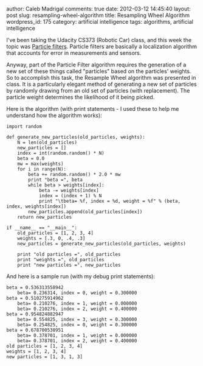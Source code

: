 author: Caleb Madrigal
comments: true
date: 2012-03-12 14:45:40
layout: post
slug: resampling-wheel-algorithm
title: Resampling Wheel Algorithm
wordpress_id: 175
category: artificial intelligence
tags: algorithms, artificial intelligence

I've been taking the Udacity CS373 (Robotic Car) class, and this week the topic was [Particle filters](http://en.wikipedia.org/wiki/Particle_filter).  Particle filters are basically a localization algorithm that accounts for error in measurements and sensors.

Anyway, part of the Particle Filter algorithm requires the generation of a new set of these things called "particles" based on the particles' weights.  So to accomplish this task, the Resample Wheel algorithm was presented in class.  It is a particularly elegant method of generating a new set of particles by randomly drawing from an old set of particles (with replacement).  The particle weight determines the likelihood of it being picked.

Here is the algorithm (with print statements - I used these to help me understand how the algorithm works):


    
    
    import random
    
    def generate_new_particles(old_particles, weights):
        N = len(old_particles)
        new_particles = []
        index = int(random.random() * N)
        beta = 0.0
        mw = max(weights)
        for i in range(N):
            beta += random.random() * 2.0 * mw
            print "beta =", beta
            while beta > weights[index]:
                beta -= weights[index]
                index = (index + 1) % N
                print "\tbeta= %f, index = %d, weight = %f" % (beta, index, weights[index])
            new_particles.append(old_particles[index])
        return new_particles
    
    if __name__ == "__main__":
        old_particles = [1, 2, 3, 4]
        weights = [.3, 0, .4, .3]
        new_particles = generate_new_particles(old_particles, weights)
    
        print "old particles =", old_particles
        print "weights =", old_particles
        print "new particles =", new_particles
    



And here is a sample run (with my debug print statements):

    
    
    beta = 0.536313558942
    	beta= 0.236314, index = 0, weight = 0.300000
    beta = 0.510275914962
    	beta= 0.210276, index = 1, weight = 0.000000
    	beta= 0.210276, index = 2, weight = 0.400000
    beta = 0.954824882947
    	beta= 0.554825, index = 3, weight = 0.300000
    	beta= 0.254825, index = 0, weight = 0.300000
    beta = 0.678700538951
    	beta= 0.378701, index = 1, weight = 0.000000
    	beta= 0.378701, index = 2, weight = 0.400000
    old particles = [1, 2, 3, 4]
    weights = [1, 2, 3, 4]
    new particles = [1, 3, 1, 3]
    
